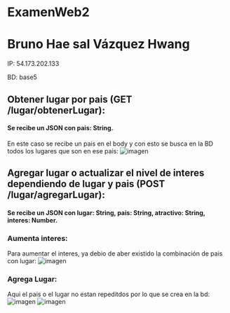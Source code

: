 # ExamenWeb2
# Bruno Hae sal Vázquez Hwang

IP: 54.173.202.133

BD: base5

## Obtener lugar por pais (GET /lugar/obtenerLugar):
#### Se recibe un JSON con pais: String.
En este caso se recibe un pais en el body y con esto se busca en la BD todos los lugares que son en ese pais:
![imagen](https://user-images.githubusercontent.com/61795705/138372607-fc671db7-46f0-495d-a58a-c390a6ae32c0.png)

## Agregar lugar o actualizar el nivel de interes dependiendo de lugar y pais (POST /lugar/agregarLugar):
#### Se recibe un JSON con lugar: String, pais: String, atractivo: String, interes: Number.
### Aumenta interes:
Para aumentar el interes, ya debio de aber existido la combinación de pais con lugar:
![imagen](https://user-images.githubusercontent.com/61795705/138372691-96b1d443-6032-4a9b-ae0d-4d31d90f8148.png)
### Agrega Lugar:
Aqui el pais o el lugar no estan repeditdos por lo que se crea en la bd:
![imagen](https://user-images.githubusercontent.com/61795705/138372744-c92cb1f6-ab1c-40de-9f14-5a54d3c4c596.png)
![imagen](https://user-images.githubusercontent.com/61795705/138372758-790f1473-4102-4cd8-b039-c9af1bf6c853.png)
